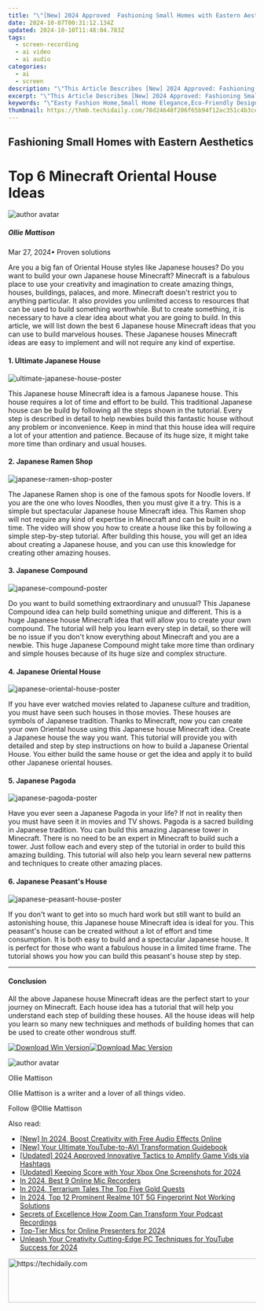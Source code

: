 ```yaml
---
title: "\"[New] 2024 Approved  Fashioning Small Homes with Eastern Aesthetics\""
date: 2024-10-07T00:31:12.134Z
updated: 2024-10-10T11:48:04.783Z
tags: 
  - screen-recording
  - ai video
  - ai audio
categories: 
  - ai
  - screen
description: "\"This Article Describes [New] 2024 Approved: Fashioning Small Homes with Eastern Aesthetics\""
excerpt: "\"This Article Describes [New] 2024 Approved: Fashioning Small Homes with Eastern Aesthetics\""
keywords: "\"Easty Fashion Home,Small Home Elegance,Eco-Friendly Design,Minimalist Asian Style,Cozy Small Living,Aesthetic Compact Homes,Zen Space Interiors\""
thumbnail: https://thmb.techidaily.com/78d24648f206f65b94f12ac351c4b3ce727b02ece4c292665e0f6b95fb5f60be.jpg
---
```


## Fashioning Small Homes with Eastern Aesthetics

# Top 6 Minecraft Oriental House Ideas

![author avatar](https://images.wondershare.com/filmora/article-images/ollie-mattison.jpg)

##### Ollie Mattison

 Mar 27, 2024• Proven solutions

Are you a big fan of Oriental House styles like Japanese houses? Do you want to build your own Japanese house Minecraft? Minecraft is a fabulous place to use your creativity and imagination to create amazing things, houses, buildings, palaces, and more. Minecraft doesn't restrict you to anything particular. It also provides you unlimited access to resources that can be used to build something worthwhile. But to create something, it is necessary to have a clear idea about what you are going to build. In this article, we will list down the best 6 Japanese house Minecraft ideas that you can use to build marvelous houses. These Japanese houses Minecraft ideas are easy to implement and will not require any kind of expertise.

#### 1\. Ultimate Japanese House

![ultimate-japanese-house-poster](https://images.wondershare.com/filmora/article-images/ultimate-japanese-house-poster.jpg)

This Japanese house Minecraft idea is a famous Japanese house. This house requires a lot of time and effort to be build. This traditional Japanese house can be build by following all the steps shown in the tutorial. Every step is described in detail to help newbies build this fantastic house without any problem or inconvenience. Keep in mind that this house idea will require a lot of your attention and patience. Because of its huge size, it might take more time than ordinary and usual houses.

#### 2\. Japanese Ramen Shop

![japanese-ramen-shop-poster](https://images.wondershare.com/filmora/article-images/japanese-ramen-shop-poster.jpg)

The Japanese Ramen shop is one of the famous spots for Noodle lovers. If you are the one who loves Noodles, then you must give it a try. This is a simple but spectacular Japanese house Minecraft idea. This Ramen shop will not require any kind of expertise in Minecraft and can be built in no time. The video will show you how to create a house like this by following a simple step-by-step tutorial. After building this house, you will get an idea about creating a Japanese house, and you can use this knowledge for creating other amazing houses.

#### 3\. Japanese Compound

![japanese-compound-poster](https://images.wondershare.com/filmora/article-images/japanese-compound-poster.jpg)

Do you want to build something extraordinary and unusual? This Japanese Compound idea can help build something unique and different. This is a huge Japanese house Minecraft idea that will allow you to create your own compound. The tutorial will help you learn every step in detail, so there will be no issue if you don't know everything about Minecraft and you are a newbie. This huge Japanese Compound might take more time than ordinary and simple houses because of its huge size and complex structure.

#### 4\. Japanese Oriental House

![japanese-oriental-house-poster](https://images.wondershare.com/filmora/article-images/japanese-oriental-house-poster.jpg)

If you have ever watched movies related to Japanese culture and tradition, you must have seen such houses in those movies. These houses are symbols of Japanese tradition. Thanks to Minecraft, now you can create your own Oriental house using this Japanese house Minecraft idea. Create a Japanese house the way you want. This tutorial will provide you with detailed and step by step instructions on how to build a Japanese Oriental House. You either build the same house or get the idea and apply it to build other Japanese oriental houses.

#### 5\. Japanese Pagoda

![japanese-pagoda-poster](https://images.wondershare.com/filmora/article-images/japanese-pagoda-poster.jpg)

Have you ever seen a Japanese Pagoda in your life? If not in reality then you must have seen it in movies and TV shows. Pagoda is a sacred building in Japanese tradition. You can build this amazing Japanese tower in Minecraft. There is no need to be an expert in Minecraft to build such a tower. Just follow each and every step of the tutorial in order to build this amazing building. This tutorial will also help you learn several new patterns and techniques to create other amazing places.

#### 6\. Japanese Peasant's House

![japanese-peasant-house-poster](https://images.wondershare.com/filmora/article-images/japanese-peasant-house-poster.jpg)

If you don't want to get into so much hard work but still want to build an astonishing house, this Japanese house Minecraft idea is ideal for you. This peasant's house can be created without a lot of effort and time consumption. It is both easy to build and a spectacular Japanese house. It is perfect for those who want a fabulous house in a limited time frame. The tutorial shows you how you can build this peasant's house step by step.

---

#### Conclusion

All the above Japanese house Minecraft ideas are the perfect start to your journey on Minecraft. Each house idea has a tutorial that will help you understand each step of building these houses. All the house ideas will help you learn so many new techniques and methods of building homes that can be used to create other wondrous stuff.

[![Download Win Version](https://images.wondershare.com/filmora/guide/download-btn-win.jpg)](https://tools.techidaily.com/wondershare/filmora/download/)[![Download Mac Version](https://images.wondershare.com/filmora/guide/download-btn-mac.jpg)](https://tools.techidaily.com/wondershare/filmora/download/)

![author avatar](https://images.wondershare.com/filmora/article-images/ollie-mattison.jpg)

Ollie Mattison

Ollie Mattison is a writer and a lover of all things video.

Follow @Ollie Mattison

<ins class="adsbygoogle"
      style="display:block"
      data-ad-client="ca-pub-7571918770474297"
      data-ad-slot="8358498916"
      data-ad-format="auto"
      data-full-width-responsive="true"></ins>

<span class="atpl-alsoreadstyle">Also read:</span>
<div><ul>
<li><a href="https://facebook-video-footage.techidaily.com/new-in-2024-boost-creativity-with-free-audio-effects-online/"><u>[New] In 2024, Boost Creativity with Free Audio Effects Online</u></a></li>
<li><a href="https://facebook-video-share.techidaily.com/new-your-ultimate-youtube-to-avi-transformation-guidebook/"><u>[New] Your Ultimate YouTube-to-AVI Transformation Guidebook</u></a></li>
<li><a href="https://youtube-webster.techidaily.com/ed-2024-approved-innovative-tactics-to-amplify-game-vids-via-hashtags/"><u>[Updated] 2024 Approved Innovative Tactics to Amplify Game Vids via Hashtags</u></a></li>
<li><a href="https://screen-activity-recording.techidaily.com/updated-keeping-score-with-your-xbox-one-screenshots-for-2024/"><u>[Updated] Keeping Score with Your Xbox One Screenshots for 2024</u></a></li>
<li><a href="https://screen-activity-recording.techidaily.com/in-2024-best-9-online-mic-recorders/"><u>In 2024, Best 9 Online Mic Recorders</u></a></li>
<li><a href="https://screen-activity-recording.techidaily.com/in-2024-terrarium-tales-the-top-five-gold-quests/"><u>In 2024, Terrarium Tales The Top Five Gold Quests</u></a></li>
<li><a href="https://easy-unlock-android.techidaily.com/in-2024-top-12-prominent-realme-10t-5g-fingerprint-not-working-solutions-by-drfone-android/"><u>In 2024, Top 12 Prominent Realme 10T 5G Fingerprint Not Working Solutions</u></a></li>
<li><a href="https://screen-activity-recording.techidaily.com/secrets-of-excellence-how-zoom-can-transform-your-podcast-recordings/"><u>Secrets of Excellence How Zoom Can Transform Your Podcast Recordings</u></a></li>
<li><a href="https://facebook-video-share.techidaily.com/top-tier-mics-for-online-presenters-for-2024/"><u>Top-Tier Mics for Online Presenters for 2024</u></a></li>
<li><a href="https://youtube-docs.techidaily.com/sh-your-creativity-cutting-edge-pc-techniques-for-youtube-success-for-2024/"><u>Unleash Your Creativity Cutting-Edge PC Techniques for YouTube Success for 2024</u></a></li>
</ul></div>

<!-- affiliate ads begin -->
<a href="https://aligracehair.sjv.io/c/5597632/2036486/19272" target="_top" id="2036486">
  <img src="//a.impactradius-go.com/display-ad/19272-2036486" border="0" alt="https://techidaily.com" width="728" height="90"/>
</a>
<img height="0" width="0" src="https://aligracehair.sjv.io/i/5597632/2036486/19272" style="position:absolute;visibility:hidden;" border="0" />
<!-- affiliate ads end -->


